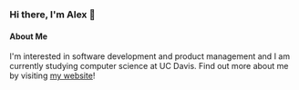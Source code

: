 ### Hi there, I'm Alex 👋

#### About Me

I'm interested in software development and product management and I am currently studying computer science at UC Davis. 
Find out more about me by visiting [my website](http://alexle.xyz/)!


<!--
**alexle123/alexle123** is a ✨ _special_ ✨ repository because its `README.md` (this file) appears on your GitHub profile.

Here are some ideas to get you started:

- 🔭 I’m currently working on ...
- 🌱 I’m currently learning ...
- 👯 I’m looking to collaborate on ...
- 🤔 I’m looking for help with ...
- 💬 Ask me about ...
- 📫 How to reach me: ...
- 😄 Pronouns: ...
- ⚡ Fun fact: ...
-->
